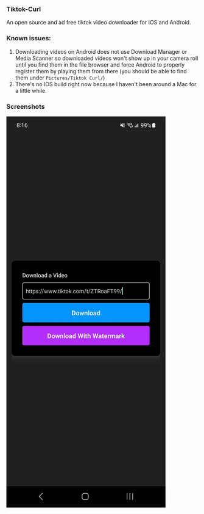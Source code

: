 ### Tiktok-Curl

An open source and ad free tiktok video downloader for IOS and Android.

### Known issues:

1. Downloading videos on Android does not use Download Manager or Media Scanner so downloaded videos won't show up in your camera roll until you find them in the file browser and force Android to properly register them by playing them from there (you should be able to find them under `Pictures/Tiktok Curl/`)
1. There's no IOS build right now because I haven't been around a Mac for a little while.

### Screenshots

![Main view screenshot](https://raw.githubusercontent.com/laine-hallot/tiktok-curl/main/repo-assets/Screenshot_20230601_201639_tiktokcurl.jpg)
